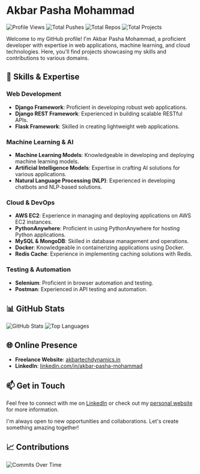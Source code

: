 # Akbar Pasha Mohammad

![Profile Views](https://komarev.com/ghpvc/?username=akbarpashamohammad&color=blueviolet)
![Total Pushes](https://img.shields.io/badge/total%20pushes-1234-blue)
![Total Repos](https://img.shields.io/badge/total%20repos-10-brightgreen)
![Total Projects](https://img.shields.io/badge/total%20projects-5-orange)

Welcome to my GitHub profile! I'm Akbar Pasha Mohammad, a proficient developer with expertise in web applications, machine learning, and cloud technologies. Here, you'll find projects showcasing my skills and contributions to various domains.

## 🚀 Skills & Expertise

### Web Development
- **Django Framework**: Proficient in developing robust web applications.
- **Django REST Framework**: Experienced in building scalable RESTful APIs.
- **Flask Framework**: Skilled in creating lightweight web applications.

### Machine Learning & AI
- **Machine Learning Models**: Knowledgeable in developing and deploying machine learning models.
- **Artificial Intelligence Models**: Expertise in crafting AI solutions for various applications.
- **Natural Language Processing (NLP)**: Experienced in developing chatbots and NLP-based solutions.

### Cloud & DevOps
- **AWS EC2**: Experience in managing and deploying applications on AWS EC2 instances.
- **PythonAnywhere**: Proficient in using PythonAnywhere for hosting Python applications.
- **MySQL & MongoDB**: Skilled in database management and operations.
- **Docker**: Knowledgeable in containerizing applications using Docker.
- **Redis Cache**: Experience in implementing caching solutions with Redis.

### Testing & Automation
- **Selenium**: Proficient in browser automation and testing.
- **Postman**: Experienced in API testing and automation.

## 📊 GitHub Stats

![GitHub Stats](https://github-readme-stats.vercel.app/api?username=akbartechdynamics&show_icons=true&theme=radical)
![Top Languages](https://github-readme-stats.vercel.app/api/top-langs/?username=akbartechdynamics&layout=compact&theme=radical)

## 🌐 Online Presence

- **Freelance Website**: [akbartechdynamics.in](http://akbartechdynamics.in)
- **LinkedIn**: [linkedin.com/in/akbar-pasha-mohammad](https://www.linkedin.com/in/akbar-pasha-mohammad-68b817140?lipi=urn%3Ali%3Apage%3Ad_flagship3_profile_view_base_contact_details%3BzHg28qXKRiK4CuKmvFgPQw%3D%3D)

## 📫 Get in Touch

Feel free to connect with me on [LinkedIn](https://www.linkedin.com/in/akbar-pasha-mohammad-68b817140?lipi=urn%3Ali%3Apage%3Ad_flagship3_profile_view_base_contact_details%3BzHg28qXKRiK4CuKmvFgPQw%3D%3D) or check out my [personal website](https://akbartechdynamics.github.io/acs/) for more information.

I'm always open to new opportunities and collaborations. Let's create something amazing together!

## 📈 Contributions

![Commits Over Time](https://ghchart.rshah.org/akbartechdynamics)

